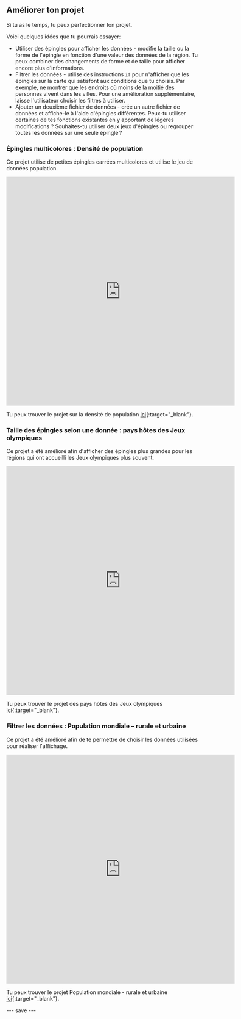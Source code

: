 ## Améliorer ton projet

Si tu as le temps, tu peux perfectionner ton projet.

Voici quelques idées que tu pourrais essayer:
- Utiliser des épingles pour afficher les données - modifie la taille ou la forme de l'épingle en fonction d'une valeur des données de la région. Tu peux combiner des changements de forme et de taille pour afficher encore plus d'informations.
- Filtrer les données - utilise des instructions `if` pour n'afficher que les épingles sur la carte qui satisfont aux conditions que tu choisis. Par exemple, ne montrer que les endroits où moins de la moitié des personnes vivent dans les villes. Pour une amélioration supplémentaire, laisse l'utilisateur choisir les filtres à utiliser.
- Ajouter un deuxième fichier de données - crée un autre fichier de données et affiche-le à l'aide d'épingles différentes. Peux-tu utiliser certaines de tes fonctions existantes en y apportant de légères modifications ? Souhaites-tu utiliser deux jeux d'épingles ou regrouper toutes les données sur une seule épingle ?

### Épingles multicolores : Densité de population

Ce projet utilise de petites épingles carrées multicolores et utilise le jeu de données population.

<iframe src="https://editor.raspberrypi.org/fr-FR/embed/viewer/mapping-data-population" width="600" height="600" frameborder="0" marginwidth="0" marginheight="0" allowfullscreen>
</iframe>

Tu peux trouver le projet sur la densité de population [ici](https://editor.raspberrypi.org/fr-FR/projects/mapping-data-population){:target="_blank"}.

### Taille des épingles selon une donnée : pays hôtes des Jeux olympiques

Ce projet a été amélioré afin d'afficher des épingles plus grandes pour les régions qui ont accueilli les Jeux olympiques plus souvent.

<iframe src="https://editor.raspberrypi.org/fr-FR/embed/viewer/mapping-data-olympics" width="600" height="600" frameborder="0" marginwidth="0" marginheight="0" allowfullscreen>
</iframe>

Tu peux trouver le projet des pays hôtes des Jeux olympiques [ici](https://editor.raspberrypi.org/fr-FR/projects/mapping-data-olympics){:target="_blank"}.


### Filtrer les données : Population mondiale – rurale et urbaine

Ce projet a été amélioré afin de te permettre de choisir les données utilisées pour réaliser l'affichage.

<iframe src="https://editor.raspberrypi.org/fr-FR/embed/viewer/urban-rural-population" width="600" height="600" frameborder="0" marginwidth="0" marginheight="0" allowfullscreen>
</iframe>

Tu peux trouver le projet Population mondiale - rurale et urbaine [ici](https://editor.raspberrypi.org/fr-FR/projects/urban-rural-population){:target="_blank"}.

--- save ---
